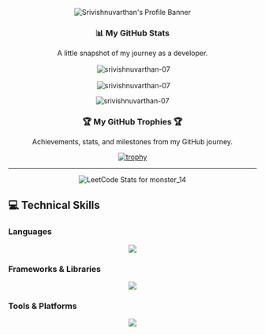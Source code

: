 <p align="center">
  <img src="https://github.com/user-attachments/assets/3890fa24-ae36-4a94-929c-a1e7a626da7a"
 alt="Srivishnuvarthan's Profile Banner" />
</p>
<div align="center">

### 📊 My GitHub Stats

<p>A little snapshot of my journey as a developer.</p>

<p>&nbsp;<img align="center" src="https://github-readme-stats.vercel.app/api?username=srivishnuvarthan-07&show_icons=true&locale=en&theme=tokyonight&hide_border=true&bg_color=00000000" alt="srivishnuvarthan-07" /></p>

<p>&nbsp;<img align="center" src="https://github-readme-stats.vercel.app/api/top-langs?username=srivishnuvarthan-07&layout=compact&locale=en&theme=tokyonight&hide_border=true&bg_color=00000000" alt="srivishnuvarthan-07" /></p>

<p><img align="center" src="https://streak-stats.demolab.com/?user=srivishnuvarthan-07&theme=tokyonight&hide_border=true" alt="srivishnuvarthan-07" /></p>

</div>


<div align="center">

### 🏆 My GitHub Trophies 🏆

<p>Achievements, stats, and milestones from my GitHub journey.</p>

[![trophy](https://github-profile-trophy.vercel.app/?username=srivishnuvarthan-07&theme=gruvbox&row=1&column=7)](https://github.com/ryo-ma/github-profile-trophy)

</div>

---
<p align="center">
  <img src="https://leetcard.jacoblin.cool/monster_14?theme=dark&font=Noto%20Sans%20JP" alt="LeetCode Stats for monster_14"/>
</p>

## 💻 Technical Skills

### Languages
<p align="center">
  <a href="https://skillicons.dev">
    <img src="https://skillicons.dev/icons?i=cpp,java,python,javascript,html,css,mysql,postgresql" />
  </a>
</p>

### Frameworks & Libraries
<p align="center">
  <a href="https://skillicons.dev">
    <img src="https://skillicons.dev/icons?i=react,nodejs,spring,pandas,numpy" />
  </a>
</p>

### Tools & Platforms
<p align="center">
  <a href="https://skillicons.dev">
    <img src="https://skillicons.dev/icons?i=git,docker,aws,postman,vscode" />
  </a>
</p>

